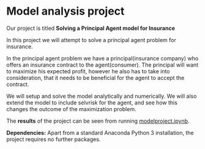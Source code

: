 # Model analysis project

Our project is titled **Solving a Principal Agent model for Insurance** 

In this project we will attempt to solve a principal agent problem for insurance. 

In the principal agent problem we have a principal(insurance company) who offers an insurance contract to the agent(consumer). The principal will want to maximize his expected profit, however he also has to take into consideration, that it needs to be beneficial for the agent to accept the contract. 

We will setup and solve the model analytically and numerically. We will also extend the model to include selvrisk for the agent, and see how this changes the outcome of the maximization problem. 

The **results** of the project can be seen from running [modelproject.ipynb](modelproject.ipynb).

**Dependencies:** Apart from a standard Anaconda Python 3 installation, the project requires no further packages.